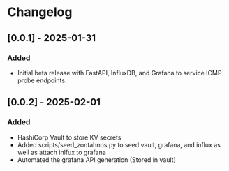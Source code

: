 # Changelog

## [0.0.1] - 2025-01-31
### Added
- Initial beta release with FastAPI, InfluxDB, and Grafana to service ICMP probe endpoints.

## [0.0.2] - 2025-02-01
### Added
- HashiCorp Vault to store KV secrets
- Added scripts/seed_zontahnos.py to seed vault, grafana, and influx as well as attach inlfux to grafana
- Automated the grafana API generation (Stored in vault)
